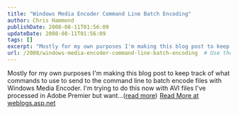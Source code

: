 ```yaml
---
title: "Windows Media Encoder Command Line Batch Encoding"
author: Chris Hammond
publishDate: 2008-08-11T01:56:09
updateDate: 2008-08-11T01:56:09
tags: []
excerpt: "Mostly for my own purposes I'm making this blog post to keep track of what commands to use to send to the command line to batch encode files with Windows Media Encoder. I'm trying to do this now with AVI files I've processed in Adobe Premier but want...(read more)"
url: /2008/windows-media-encoder-command-line-batch-encoding  # Use the generated URL with year
---
```

Mostly for my own purposes I'm making this blog post to keep track of what commands to use to send to the command line to batch encode files with Windows Media Encoder. I'm trying to do this now with AVI files I've processed in Adobe Premier but want...(<a href="https://weblogs.asp.net/christoc/archive/2008/08/11/windows-media-encoder-command-line-batch-encoding.aspx">read more</a>)<img src="https://weblogs.asp.net/aggbug.aspx?PostID=6503929" width="1" height="1"> <a href="https://weblogs.asp.net/christoc/archive/2008/08/11/windows-media-encoder-command-line-batch-encoding.aspx">Read More at weblogs.asp.net</a>
